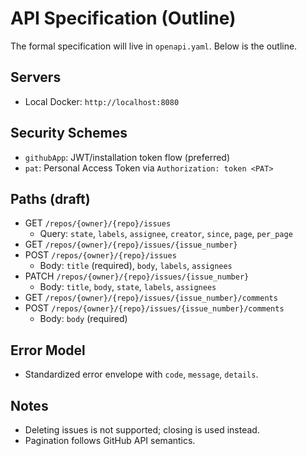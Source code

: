 # API Specification (Outline)

The formal specification will live in `openapi.yaml`. Below is the outline.

## Servers
- Local Docker: `http://localhost:8080`

## Security Schemes
- `githubApp`: JWT/installation token flow (preferred)
- `pat`: Personal Access Token via `Authorization: token <PAT>`

## Paths (draft)
- GET `/repos/{owner}/{repo}/issues`
  - Query: `state`, `labels`, `assignee`, `creator`, `since`, `page`, `per_page`
- GET `/repos/{owner}/{repo}/issues/{issue_number}`
- POST `/repos/{owner}/{repo}/issues`
  - Body: `title` (required), `body`, `labels`, `assignees`
- PATCH `/repos/{owner}/{repo}/issues/{issue_number}`
  - Body: `title`, `body`, `state`, `labels`, `assignees`
- GET `/repos/{owner}/{repo}/issues/{issue_number}/comments`
- POST `/repos/{owner}/{repo}/issues/{issue_number}/comments`
  - Body: `body` (required)

## Error Model
- Standardized error envelope with `code`, `message`, `details`.

## Notes
- Deleting issues is not supported; closing is used instead.
- Pagination follows GitHub API semantics.
